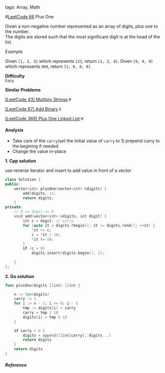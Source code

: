tags: Array, Math

#[LeetCode 66] Plus One

Given a non-negative number represented as an array of digits, plus one to the number.  
The digits are stored such that the most significant digit is at the head of the list.  

Example

Given `[1, 2, 3]` which represents `123`, return `[1, 2, 4]`.
Given `[9, 9, 9]` which represents `999`, return `[1, 0, 0, 0]`.

**Difficulty**  
`Easy`

**Similar Problems**  

[[LeetCode 43] Multiply Strings]() `M`  

[[LeetCode 67] Add Binary]() `E`  

[[LeetCode 369] Plus One Linked List]() `M`  


#### Analysis

 * Take care of the `carry`(set the initial value of `carry` to 1) prepend carry to the begining if needed
 * Change the value in-place

**1. Cpp solution**

use reverse iterator and insert to add value in front of a vector

```cpp
class Solution {
public:
    vector<int> plusOne(vector<int> &digits) { 
        add(digits, 1);
        return digits;
    }
private:
    // 0 <= digit <= 9 
    void add(vector<int> &digits, int digit) {
        int c = digit; // carry
        for (auto it = digits.rbegin(); it != digits.rend(); ++it) { 
            *it += c;
            c = *it / 10;
            *it %= 10;
        }
        if (c > 0) 
            digits.insert(digits.begin(), 1); 
        
    }
};
```

**2. Go solution**

```go
func plusOne(digits []int) []int {

    n := len(digits)
    carry := 1
    for i := n - 1; i >= 0; i-- {
        tmp := digits[i] + carry
        carry = tmp / 10
        digits[i] = tmp % 10
    }

    if carry > 0 {
        digits = append([]int{carry}, digits...)
        return digits
    }
    return digits
}
```

##### Reference

[LeetCode 66]:https://leetcode.com/problems/plus-one
